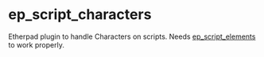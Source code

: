 # ep_script_characters
Etherpad plugin to handle Characters on scripts. Needs [ep_script_elements](https://github.com/storytouch/ep_script_elements) to work properly.
